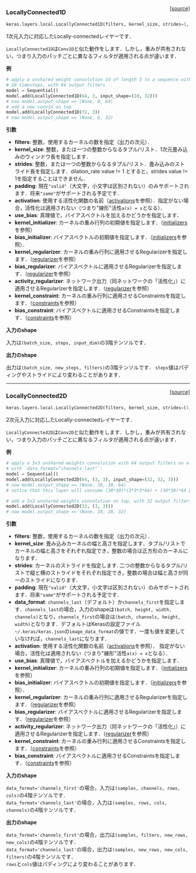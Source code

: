 <span style="float:right;">[[source]](https://github.com/keras-team/keras/blob/master/keras/layers/local.py#L15)</span>
### LocallyConnected1D

```python
keras.layers.local.LocallyConnected1D(filters, kernel_size, strides=1, padding='valid', data_format=None, activation=None, use_bias=True, kernel_initializer='glorot_uniform', bias_initializer='zeros', kernel_regularizer=None, bias_regularizer=None, activity_regularizer=None, kernel_constraint=None, bias_constraint=None)
```

1次元入力に対応したLocally-connectedレイヤーです．

`LocallyConnected1D`は`Conv1D`と似た動作をします．しかし，重みが共有されない，つまり入力のパッチごとに異なるフィルタが適用される点が違います．


__例__


```python
# apply a unshared weight convolution 1d of length 3 to a sequence with
# 10 timesteps, with 64 output filters
model = Sequential()
model.add(LocallyConnected1D(64, 3, input_shape=(10, 32)))
# now model.output_shape == (None, 8, 64)
# add a new conv1d on top
model.add(LocallyConnected1D(32, 3))
# now model.output_shape == (None, 6, 32)
```

__引数__

- __filters__: 整数，使用するカーネルの数を指定（出力の次元）．
- __kernel_size__: 整数，または一つの整数からなるタプル/リスト．1次元畳み込みのウィンドウ長を指定します．
- __strides__: 整数，または一つの整数からなるタプル/リスト．畳み込みのストライド長を指定します．dilation_rate value != 1 とすると，strides value != 1を指定することはできません．
- __padding__: 現在`"valid"`（大文字，小文字は区別されない）のみサポートされます．将来`"same"`がサポートされる予定です．
- __activation__: 使用する活性化関数の名前（[activations](../activations.md)を参照）．指定がない場合，活性化は適用されない（つまり"線形"活性`a(x) = x`となる）．
- __use_bias__: 真理値で，バイアスベクトルを加えるかどうかを指定します．
- __kernel_initializer__: カーネルの重み行列の初期値を指定します．（[initializers](../initializers.md)を参照）
- __bias_initializer__: バイアスベクトルの初期値を指定します．（[initializers](../initializers.md)を参照）．
- __kernel_regularizer__: カーネルの重み行列に適用させるRegularizerを指定します．（[regularizer](../regularizers.md)を参照）
- __bias_regularizer__: バイアスベクトルに適用させるRegularizerを指定します．（[regularizer](../regularizers.md)を参照）
- __activity_regularizer__: ネットワーク出力（同ネットワークの「活性化」）に適用させるRegularizerを指定します．（[regularizer](../regularizers.md)を参照）
- __kernel_constraint__: カーネルの重み行列に適用させるConstraintsを指定します．（[constraints](../constraints.md)を参照）
- __bias_constraint__: バイアスベクトルに適用させるConstraintsを指定します．（[constraints](../constraints.md)を参照）


__入力のshape__

入力は`(batch_size, steps, input_dim)`の3階テンソルです．

__出力のshape__

出力は`(batch_size, new_steps, filters)`の3階テンソルです．
`steps`値はパディングやストライドにより変わることがあります．

----
<span style="float:right;">[[source]](https://github.com/keras-team/keras/blob/master/keras/layers/local.py#L179)</span>
### LocallyConnected2D

```python
keras.layers.local.LocallyConnected2D(filters, kernel_size, strides=(1, 1), padding='valid', data_format=None, activation=None, use_bias=True, kernel_initializer='glorot_uniform', bias_initializer='zeros', kernel_regularizer=None, bias_regularizer=None, activity_regularizer=None, kernel_constraint=None, bias_constraint=None)
```

2次元入力に対応したLocally-connectedレイヤーです．

`LocallyConnected2D`は`Conv2D`と似た動作をします．しかし，重みが共有されない，つまり入力のパッチごとに異なるフィルタが適用される点が違います．


__例__


```python
# apply a 3x3 unshared weights convolution with 64 output filters on a 32x32 image
# with `data_format="channels_last"`:
model = Sequential()
model.add(LocallyConnected2D(64, (3, 3), input_shape=(32, 32, 3)))
# now model.output_shape == (None, 30, 30, 64)
# notice that this layer will consume (30*30)*(3*3*3*64) + (30*30)*64 parameters

# add a 3x3 unshared weights convolution on top, with 32 output filters:
model.add(LocallyConnected2D(32, (3, 3)))
# now model.output_shape == (None, 28, 28, 32)
```

__引数__

- __filters__: 整数，使用するカーネルの数を指定（出力の次元）．
- __kernel_size__: 畳み込みカーネルの幅と高さを指定します．タプル/リストでカーネルの幅と高さをそれぞれ指定でき，整数の場合は正方形のカーネルになります．
- __strides__: カーネルのストライドを指定します. 二つの整数からなるタプル/リストで縦と横のストライドをそれぞれ指定でき，整数の場合は幅と高さが同一のストライドになります．
- __padding__: 現在`"valid"`（大文字，小文字は区別されない）のみサポートされます．将来`"same"`がサポートされる予定です．
- __data_format__: `channels_last`（デフォルト）か`channels_first`を指定します．`channels_last`の場合，入力のshapeは`(batch, height, width, channels)`となり，`channels_first`の場合は`(batch, channels, height, width)`となります．デフォルトはKerasの設定ファイル`~/.keras/keras.json`の`image_data_format`の値です．一度も値を変更していなければ，`channels_last`になります．
- __activation__: 使用する活性化関数の名前（[activations](../activations.md)を参照）．
  指定がない場合，活性化は適用されない（つまり"線形"活性`a(x) = x`となる）．
- __use_bias__: 真理値で，バイアスベクトルを加えるかどうかを指定します．
- __kernel_initializer__: カーネルの重み行列の初期値を指定します．（[initializers](../initializers.md)を参照）
- __bias_initializer__: バイアスベクトルの初期値を指定します．（[initializers](../initializers.md)を参照）．
- __kernel_regularizer__: カーネルの重み行列に適用させるRegularizerを指定します．（[regularizer](../regularizers.md)を参照）
- __bias_regularizer__: バイアスベクトルに適用させるRegularizerを指定します．（[regularizer](../regularizers.md)を参照）
- __activity_regularizer__: ネットワーク出力（同ネットワークの「活性化」）に適用させるRegularizerを指定します．（[regularizer](../regularizers.md)を参照）
- __kernel_constraint__: カーネルの重み行列に適用させるConstraintsを指定します．（[constraints](../constraints.md)を参照）
- __bias_constraint__: バイアスベクトルに適用させるConstraintsを指定します．（[constraints](../constraints.md)を参照）


__入力のshape__

`data_format='channels_first'`の場合，入力は`(samples, channels, rows, cols)`の4階テンソルです．  
`data_format='channels_last'`の場合，入力は`(samples, rows, cols, channels)`の4階テンソルです．

__出力のshape__

`data_format='channels_first'`の場合，出力は`(samples, filters, new_rows, new_cols)`の4階テンソルです．  
`data_format='channels_last'`の場合，出力は`(samples, new_rows, new_cols, filters)`の4階テンソルです．  
`rows`と`cols`値はパディングにより変わることがあります．
